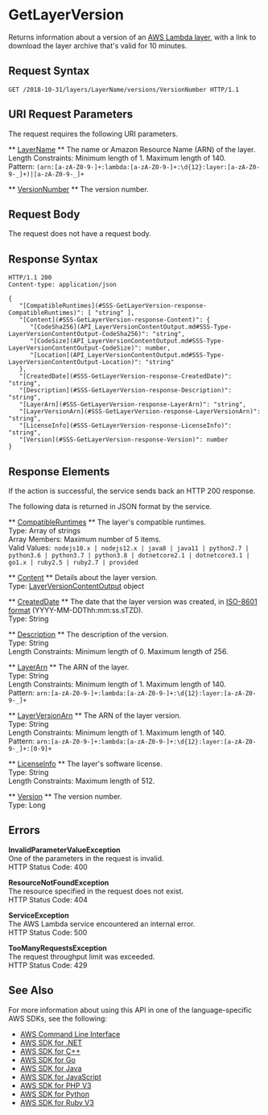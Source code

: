 # GetLayerVersion<a name="API_GetLayerVersion"></a>

Returns information about a version of an [AWS Lambda layer](https://docs.aws.amazon.com/lambda/latest/dg/configuration-layers.html), with a link to download the layer archive that's valid for 10 minutes\.

## Request Syntax<a name="API_GetLayerVersion_RequestSyntax"></a>

```
GET /2018-10-31/layers/LayerName/versions/VersionNumber HTTP/1.1
```

## URI Request Parameters<a name="API_GetLayerVersion_RequestParameters"></a>

The request requires the following URI parameters\.

 ** [LayerName](#API_GetLayerVersion_RequestSyntax) **   <a name="SSS-GetLayerVersion-request-LayerName"></a>
The name or Amazon Resource Name \(ARN\) of the layer\.  
Length Constraints: Minimum length of 1\. Maximum length of 140\.  
Pattern: `(arn:[a-zA-Z0-9-]+:lambda:[a-zA-Z0-9-]+:\d{12}:layer:[a-zA-Z0-9-_]+)|[a-zA-Z0-9-_]+` 

 ** [VersionNumber](#API_GetLayerVersion_RequestSyntax) **   <a name="SSS-GetLayerVersion-request-VersionNumber"></a>
The version number\.

## Request Body<a name="API_GetLayerVersion_RequestBody"></a>

The request does not have a request body\.

## Response Syntax<a name="API_GetLayerVersion_ResponseSyntax"></a>

```
HTTP/1.1 200
Content-type: application/json

{
   "[CompatibleRuntimes](#SSS-GetLayerVersion-response-CompatibleRuntimes)": [ "string" ],
   "[Content](#SSS-GetLayerVersion-response-Content)": { 
      "[CodeSha256](API_LayerVersionContentOutput.md#SSS-Type-LayerVersionContentOutput-CodeSha256)": "string",
      "[CodeSize](API_LayerVersionContentOutput.md#SSS-Type-LayerVersionContentOutput-CodeSize)": number,
      "[Location](API_LayerVersionContentOutput.md#SSS-Type-LayerVersionContentOutput-Location)": "string"
   },
   "[CreatedDate](#SSS-GetLayerVersion-response-CreatedDate)": "string",
   "[Description](#SSS-GetLayerVersion-response-Description)": "string",
   "[LayerArn](#SSS-GetLayerVersion-response-LayerArn)": "string",
   "[LayerVersionArn](#SSS-GetLayerVersion-response-LayerVersionArn)": "string",
   "[LicenseInfo](#SSS-GetLayerVersion-response-LicenseInfo)": "string",
   "[Version](#SSS-GetLayerVersion-response-Version)": number
}
```

## Response Elements<a name="API_GetLayerVersion_ResponseElements"></a>

If the action is successful, the service sends back an HTTP 200 response\.

The following data is returned in JSON format by the service\.

 ** [CompatibleRuntimes](#API_GetLayerVersion_ResponseSyntax) **   <a name="SSS-GetLayerVersion-response-CompatibleRuntimes"></a>
The layer's compatible runtimes\.  
Type: Array of strings  
Array Members: Maximum number of 5 items\.  
Valid Values:` nodejs10.x | nodejs12.x | java8 | java11 | python2.7 | python3.6 | python3.7 | python3.8 | dotnetcore2.1 | dotnetcore3.1 | go1.x | ruby2.5 | ruby2.7 | provided` 

 ** [Content](#API_GetLayerVersion_ResponseSyntax) **   <a name="SSS-GetLayerVersion-response-Content"></a>
Details about the layer version\.  
Type: [LayerVersionContentOutput](API_LayerVersionContentOutput.md) object

 ** [CreatedDate](#API_GetLayerVersion_ResponseSyntax) **   <a name="SSS-GetLayerVersion-response-CreatedDate"></a>
The date that the layer version was created, in [ISO\-8601 format](https://www.w3.org/TR/NOTE-datetime) \(YYYY\-MM\-DDThh:mm:ss\.sTZD\)\.  
Type: String

 ** [Description](#API_GetLayerVersion_ResponseSyntax) **   <a name="SSS-GetLayerVersion-response-Description"></a>
The description of the version\.  
Type: String  
Length Constraints: Minimum length of 0\. Maximum length of 256\.

 ** [LayerArn](#API_GetLayerVersion_ResponseSyntax) **   <a name="SSS-GetLayerVersion-response-LayerArn"></a>
The ARN of the layer\.  
Type: String  
Length Constraints: Minimum length of 1\. Maximum length of 140\.  
Pattern: `arn:[a-zA-Z0-9-]+:lambda:[a-zA-Z0-9-]+:\d{12}:layer:[a-zA-Z0-9-_]+` 

 ** [LayerVersionArn](#API_GetLayerVersion_ResponseSyntax) **   <a name="SSS-GetLayerVersion-response-LayerVersionArn"></a>
The ARN of the layer version\.  
Type: String  
Length Constraints: Minimum length of 1\. Maximum length of 140\.  
Pattern: `arn:[a-zA-Z0-9-]+:lambda:[a-zA-Z0-9-]+:\d{12}:layer:[a-zA-Z0-9-_]+:[0-9]+` 

 ** [LicenseInfo](#API_GetLayerVersion_ResponseSyntax) **   <a name="SSS-GetLayerVersion-response-LicenseInfo"></a>
The layer's software license\.  
Type: String  
Length Constraints: Maximum length of 512\.

 ** [Version](#API_GetLayerVersion_ResponseSyntax) **   <a name="SSS-GetLayerVersion-response-Version"></a>
The version number\.  
Type: Long

## Errors<a name="API_GetLayerVersion_Errors"></a>

 **InvalidParameterValueException**   
One of the parameters in the request is invalid\.  
HTTP Status Code: 400

 **ResourceNotFoundException**   
The resource specified in the request does not exist\.  
HTTP Status Code: 404

 **ServiceException**   
The AWS Lambda service encountered an internal error\.  
HTTP Status Code: 500

 **TooManyRequestsException**   
The request throughput limit was exceeded\.  
HTTP Status Code: 429

## See Also<a name="API_GetLayerVersion_SeeAlso"></a>

For more information about using this API in one of the language\-specific AWS SDKs, see the following:
+  [AWS Command Line Interface](https://docs.aws.amazon.com/goto/aws-cli/lambda-2015-03-31/GetLayerVersion) 
+  [AWS SDK for \.NET](https://docs.aws.amazon.com/goto/DotNetSDKV3/lambda-2015-03-31/GetLayerVersion) 
+  [AWS SDK for C\+\+](https://docs.aws.amazon.com/goto/SdkForCpp/lambda-2015-03-31/GetLayerVersion) 
+  [AWS SDK for Go](https://docs.aws.amazon.com/goto/SdkForGoV1/lambda-2015-03-31/GetLayerVersion) 
+  [AWS SDK for Java](https://docs.aws.amazon.com/goto/SdkForJava/lambda-2015-03-31/GetLayerVersion) 
+  [AWS SDK for JavaScript](https://docs.aws.amazon.com/goto/AWSJavaScriptSDK/lambda-2015-03-31/GetLayerVersion) 
+  [AWS SDK for PHP V3](https://docs.aws.amazon.com/goto/SdkForPHPV3/lambda-2015-03-31/GetLayerVersion) 
+  [AWS SDK for Python](https://docs.aws.amazon.com/goto/boto3/lambda-2015-03-31/GetLayerVersion) 
+  [AWS SDK for Ruby V3](https://docs.aws.amazon.com/goto/SdkForRubyV3/lambda-2015-03-31/GetLayerVersion) 